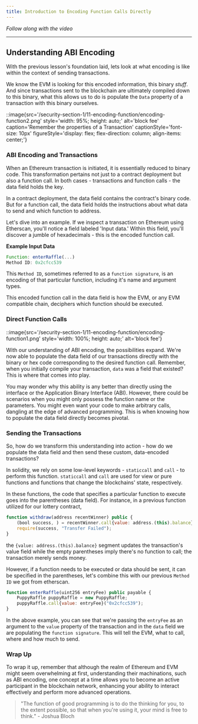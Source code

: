 ```yaml
---
title: Introduction to Encoding Function Calls Directly
---
```


_Follow along with the video_

---

## Understanding ABI Encoding

With the previous lesson's foundation laid, lets look at what encoding is like within the context of sending transactions.

We know the EVM is looking for this encoded information, this binary _stuff_. And since transactions sent to the blockchain are ultimately compiled down to this binary, what this allows us to do is populate the `Data` property of a transaction with this binary ourselves.


::image{src='/security-section-1/11-encoding-function/encoding-function2.png' style='width: 95%; height: auto;' alt='block fee' caption='Remember the properties of a Transaction' captionStyle='font-size: 10px' figureStyle='display: flex; flex-direction: column; align-items: center;'}

### ABI Encoding and Transactions

When an Ethereum transaction is initiated, it is essentially reduced to binary code. This transformation pertains not just to a contract deployment but also a function call. In both cases - transactions and function calls - the data field holds the key.

In a contract deployment, the data field contains the contract's binary code. But for a function call, the data field holds the instructions about what data to send and which function to address.

Let's dive into an example. If we inspect a transaction on Ethereum using Etherscan, you'll notice a field labeled 'Input data.' Within this field, you'll discover a jumble of hexadecimals - this is the encoded function call.

**Example Input Data**

```js
Function: enterRaffle(...)
Method ID: 0x2cfcc539
```

This `Method ID`, sometimes referred to as a `function signature`, is an encoding of that particular function, including it's name and argument types.

This encoded function call in the data field is how the EVM, or any EVM compatible chain, deciphers which function should be executed.

### Direct Function Calls

::image{src='/security-section-1/11-encoding-function/encoding-function1.png' style='width: 100%; height: auto;' alt='block fee'}

With our understanding of ABI encoding, the possibilities expand. We're now able to populate the data field of our transactions directly with the binary or hex code corresponding to the desired function call. Remember, when you initially compile your transaction, `data` was a field that existed? This is where that comes into play.

You may wonder why this ability is any better than directly using the interface or the Application Binary Interface (ABI). However, there could be scenarios when you might only possess the function name or the parameters. You might even want your code to make arbitrary calls, dangling at the edge of advanced programming. This is when knowing how to populate the data field directly becomes pivotal.

### Sending the Transactions

So, how do we transform this understanding into action - how do we populate the data field and then send these custom, data-encoded transactions?

In solidity, we rely on some low-level keywords - `staticcall` and `call` - to perform this function. `staticcall` and `call` are used for view or pure functions and functions that change the blockchains' state, respectively.

In these functions, the code that specifies a particular function to execute goes into the parentheses (data field). For instance, in a previous function utilized for our lottery contract,

```js
function withdraw(address recentWinner) public {
    (bool success, ) = recentWinner.call{value: address.(this).balance}("");
    require(success, "Transfer Failed");
}
```

the `{value: address.(this).balance}` segment updates the transaction's value field while the empty parentheses imply there's no function to call; the transaction merely sends money.

However, if a function needs to be executed or data should be sent, it can be specified in the parentheses, let's combine this with our previous `Method ID` we got from etherscan.

```js
function enterRaffle(uint256 entryFee) public payable {
    PuppyRaffle puppyRaffle = new PuppyRaffle;
    puppyRaffle.call{value: entryFee}("0x2cfcc539");
}
```

In the above example, you can see that we're passing the `entryFee` as an argument to the `value` property of the transaction and in the `data` field we are populating the `function signature`. This will tell the EVM, what to call, where and how much to send.

### Wrap Up

To wrap it up, remember that although the realm of Ethereum and EVM might seem overwhelming at first, understanding their machinations, such as ABI encoding, one concept at a time allows you to become an active participant in the blockchain network, enhancing your ability to interact effectively and perform more advanced operations.

> "The function of good programming is to do the thinking for you, to the extent possible, so that when you're using it, your mind is free to think." - Joshua Bloch
